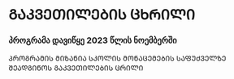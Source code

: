 # ᲒᲐᲙᲕᲔᲗᲘᲚᲔᲑᲘᲡ ᲪᲮᲠᲘᲚᲘ

### პროგრამა დავიწყე 2023 წლის ნოემბერში

ᲞᲠᲝᲒᲠᲐᲛᲘᲡ ᲛᲘᲖᲐᲜᲘᲐ ᲡᲙᲝᲚᲘᲡ ᲛᲝᲜᲐᲪᲔᲛᲔᲑᲘᲡ ᲡᲐᲤᲣᲫᲕᲔᲚᲖᲔ ᲨᲔᲐᲓᲒᲘᲜᲝᲡ ᲒᲐᲙᲕᲔᲗᲘᲚᲔᲑᲘᲡ ᲪᲠᲘᲚᲘ


